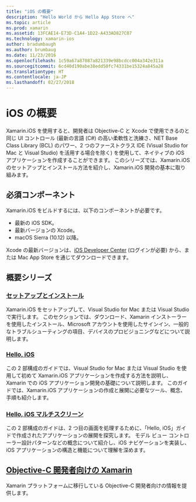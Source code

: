 ```yaml
---
title: "iOS の概要"
description: "Hello World から Hello App Store へ"
ms.topic: article
ms.prod: xamarin
ms.assetid: 13FCAE14-E73D-C1A4-1D22-A433AD827C07
ms.technology: xamarin-ios
author: bradumbaugh
ms.author: brumbaug
ms.date: 11/23/2016
ms.openlocfilehash: 1c59a67a87087a821339e98bcdcc004a342e311a
ms.sourcegitcommit: 6cd40d190abe38edd50fc74331be15324a845a28
ms.translationtype: HT
ms.contentlocale: ja-JP
ms.lasthandoff: 02/27/2018
---
```

# <a name="getting-started-with-ios"></a>iOS の概要

Xamarin.iOS を使用すると、開発者は Objective-C と Xcode で使用できるのと同じ UI コントロール (最新の言語 (C#) の高い柔軟性と洗練さ、NET Base Class Library (BCL) のパワー、2 つのファーストクラス IDE (Visual Studio for Mac と Visual Studio) を活用する場合を除く) を使用して、ネイティブの iOS アプリケーションを作成することができます。 このシリーズでは、Xamarin.iOS のセットアップとインストール方法を紹介し、Xamarin.iOS 開発の基本に取り組みます。

## <a name="required-components"></a>必須コンポーネント

Xamarin.iOS をビルドするには、以下のコンポーネントが必要です。

-    最新の iOS SDK。
-    最新バージョンの Xcode。
-    macOS Sierra (10.12) 以降。

Xcode の最新バージョンは、[iOS Developer Center](https://developer.apple.com/devcenter/ios/index.action#downloads) (ログインが必要) から、または Mac App Store を通じてダウンロードできます。

## <a name="getting-started-series"></a>概要シリーズ

###  <a name="setup-and-installationiosget-startedinstallationindexmd"></a>[セットアップとインストール](~/ios/get-started/installation/index.md)

Xamarin.iOS をセットアップして、Visual Studio for Mac または Visual Studio で実行します。 このセクションでは、ダウンロード、Xamarin インストーラーを使用したインストール、Microsoft アカウントを使用したサインイン、一般的なトラブルシューティングの項目、デバイスのプロビジョニングなどについて説明します。

###  <a name="hello-iosiosget-startedhello-iosindexmd"></a>[Hello, iOS](~/ios/get-started/hello-ios/index.md)

この 2 部構成のガイドでは、Visual Studio for Mac または Visual Studio を使用して初めて Xamarin.iOS アプリケーションを作成する方法を説明し、Xamarin での iOS アプリケーション開発の基礎について説明します。 このガイドでは、Xamarin.iOS アプリケーションの作成と展開に必要なツール、概念、手順も紹介します。

###  <a name="hello-ios-multiscreeniosget-startedhello-ios-multiscreenindexmd"></a>[Hello, iOS マルチスクリーン](~/ios/get-started/hello-ios-multiscreen/index.md)

この 2 部構成のガイドは、2 つ目の画面を処理するために、「Hello, iOS」ガイドで作成されたアプリケーションの展開を探究します。 モデル ビュー コントローラー設計パターンなどの概念について紹介し、iOS ナビゲーションを実装し、iOS アプリケーションの構造と機能について理解を深めます。

##  <a name="xamarin-for-objective-c-developersobjective-c-developersindexmd"></a>[Objective-C 開発者向けの Xamarin](objective-c-developers/index.md)

Xamarin プラットフォームに移行している Objective-C 開発者向けの情報を提供します。